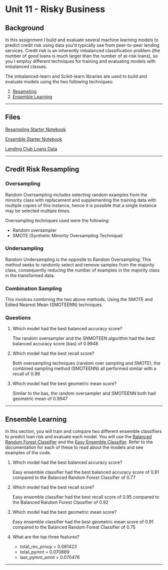 # Unit 11 - Risky Business
## Background

In this assignment I build and evaluate several machine learning models to predict credit risk using data you'd typically see from peer-to-peer lending services. Credit risk is an inherently imbalanced classification problem (the number of good loans is much larger than the number of at-risk loans), so you I employ different techniques for training and evaluating models with imbalanced classes. 

The imbalanced-learn and Scikit-learn libraries are used to build and evaluate models using the two following techniques:

1. [Resampling](#Resampling)
2. [Ensemble Learning](#Ensemble-Learning)

- - -

## Files

[Resampling Starter Notebook](Code/credit_risk_resampling.ipynb)

[Ensemble Starter Notebook](Code/credit_risk_ensemble.ipynb)

[Lending Club Loans Data](Resources/LoanStats_2019Q1.csv.zip)

- - -

## Credit Risk Resampling

### Oversampling
Random Oversampling includes selecting random examples from the minority class with replacement and supplementing the training data with multiple copies of this instance, hence it is possible that a single instance may be selected multiple times.

Oversampling techniques used were the following:
* Random oversampler
* SMOTE (Synthetic Minority Oversampling Technique)

### Undersampling
Random Undersampling is the opposite to Random Oversampling. This method seeks to randomly select and remove samples from the majority class, consequently reducing the number of examples in the majority class in the transformed data.

### Combination Sampling
This involces combining the two above methods. Using the SMOTE and Edited Nearest Mean (SMOTEENN) techniques.

### Questions

1. Which model had the best balanced accuracy score?

   The random oversampler and the SNMOTEEN algorithm had the best balanced accuracy score (bas) of 0.9948

2. Which model had the best recall score?

    Both oversampling techniques (random over sampling and SMOTE), the combined sampling method (SMOTEENN) all performed similar with a recall of 0.99

3. Which model had the best geometric mean score?

    Similar to the bas, the random oversampler and SMOTEENN both had geometric mean of 0.9947

- - -
## Ensemble Learning

In this section, you will train and compare two different ensemble classifiers to predict loan risk and evaluate each model. You will use the [Balanced Random Forest Classifier](https://imbalanced-learn.org/stable/references/generated/imblearn.ensemble.BalancedRandomForestClassifier.html) and the [Easy Ensemble Classifier](https://imbalanced-learn.org/stable/references/generated/imblearn.ensemble.EasyEnsembleClassifier.html). Refer to the documentation for each of these to read about the models and see examples of the code.

1. Which model had the best balanced accuracy score?

    Easy ensemble classifier had the best balanced accuracy score of 0.91 compared to the Balanced Random Forest Classifier of 0.77

2. Which model had the best recall score?

    Easy ensemble classifier had the best recall score of 0.95 compared to the Balanced Random Forest Classifier of 0.92

3. Which model had the best geometric mean score?

    Easy ensemble classifier had the best geometric mean score of 0.91 compared to the Balanced Random Forest Classifier of 0.75

4. What are the top three features?

    * total_rec_prncp = 0.081423
    * total_pymnt = 0.070869
    * last_pymnt_amnt = 0.070476

- - -